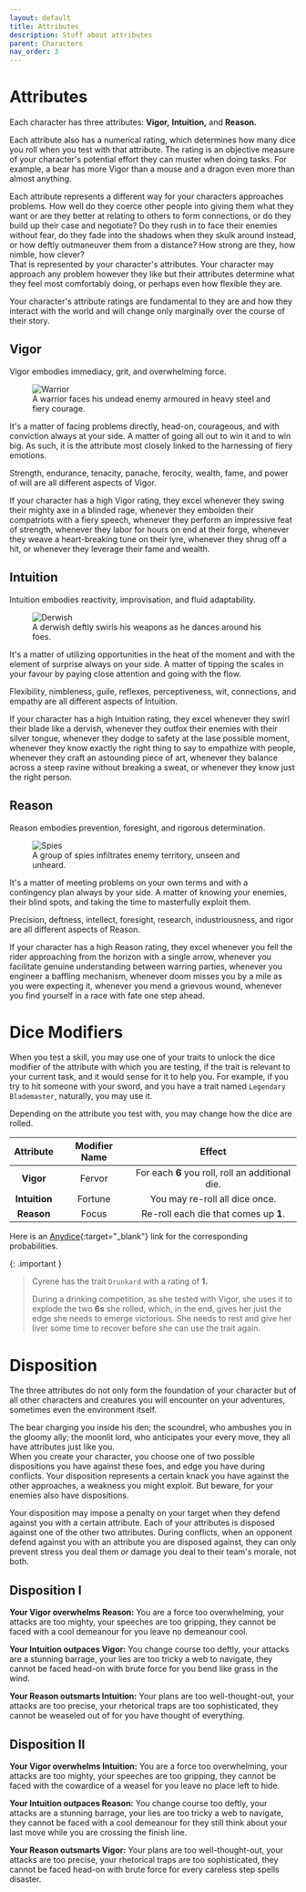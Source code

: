 ```yaml
---
layout: default
title: Attributes
description: Stuff about attributes
parent: Characters
nav_order: 3
---
```


# Attributes

Each character has three attributes: **Vigor,** **Intuition,** and **Reason.**

Each attribute also has a numerical rating, which determines how many dice you roll when you test with that attribute. The rating is an objective measure of your character's potential effort they can muster when doing tasks. For example, a bear has more Vigor than a mouse and a dragon even more than almost anything.

Each attribute represents a different way for your characters approaches problems. How well do they coerce other people into giving them what they want or are they better at relating to others to form connections, or do they build up their case and negotiate? Do they rush in to face their enemies without fear, do they fade into the shadows when they skulk around instead, or how deftly outmaneuver them from a distance? How strong are they, how nimble, how clever?  
That is represented by your character's attributes. Your character may approach any problem however they like but their attributes determine what they feel most comfortably doing, or perhaps even how flexible they are.

Your character's attribute ratings are fundamental to they are and how they interact with the world and will change only marginally over the course of their story.


## Vigor

Vigor embodies immediacy, grit, and overwhelming force.

<figure>
  <img src="https://i.imgur.com/XY3Gqm5.jpg" alt="Warrior">
  <figcaption>A warrior faces his undead enemy armoured in heavy steel and fiery courage.</figcaption>
</figure>

It's a matter of facing problems directly, head-on, courageous, and with conviction always at your side. A matter of going all out to win it and to win big. As such, it is the attribute most closely linked to the harnessing of fiery emotions.

Strength, endurance, tenacity, panache, ferocity, wealth, fame, and power of will are all different aspects of Vigor.

If your character has a high Vigor rating, they excel whenever they swing their mighty axe in a blinded rage, whenever they embolden their compatriots with a fiery speech, whenever they perform an impressive feat of strength, whenever they labor for hours on end at their forge, whenever they weave a heart-breaking tune on their lyre, whenever they shrug off a hit, or whenever they leverage their fame and wealth.


## Intuition

Intuition embodies reactivity, improvisation, and fluid adaptability.

<figure>
  <img src="https://4.bp.blogspot.com/-Is2zCtUopaI/WQd6HCn_XdI/AAAAAAAAE-M/-eJ_-y3BAzg7iVFS_6lfhFuef9ZPBhHsACLcB/s640/single%2Bfight.jpg" alt="Derwish">
  <figcaption>A derwish deftly swirls his weapons as he dances around his foes.</figcaption>
</figure>

It's a matter of utilizing opportunities in the heat of the moment and with the element of surprise always on your side. A matter of tipping the scales in your favour by paying close attention and going with the flow.

Flexibility, nimbleness, guile, reflexes, perceptiveness, wit, connections, and empathy are all different aspects of Intuition.

If your character has a high Intuition rating, they excel whenever they swirl their blade like a dervish, whenever they outfox their enemies with their silver tongue, whenever they dodge to safety at the lase possible moment, whenever they know exactly the right thing to say to empathize with people, whenever they craft an astounding piece of art, whenever they balance across a steep ravine without breaking a sweat, or whenever they know just the right person.


## Reason

Reason embodies prevention, foresight, and rigorous determination.

<figure>
  <img src="https://64.media.tumblr.com/b3935c71f195a39d5be393c995f63c8b/tumblr_olfcntpb0I1ro2bqto1_1280.jpg" alt="Spies">
  <figcaption>A group of spies infiltrates enemy territory, unseen and unheard.</figcaption>
</figure>

It's a matter of meeting problems on your own terms and with a contingency plan always by your side. A matter of knowing your enemies, their blind spots, and taking the time to masterfully exploit them.

Precision, deftness, intellect, foresight, research, industriousness, and rigor are all different aspects of Reason.

If your character has a high Reason rating, they excel whenever you fell the rider approaching from the horizon with a single arrow, whenever you facilitate genuine understanding between warring parties, whenever you engineer a baffling mechanism, whenever doom misses you by a mile as you were expecting it, whenever you mend a grievous wound, whenever you find yourself in a race with fate one step ahead.



# Dice Modifiers

When you test a skill, you may use one of your traits to unlock the dice modifier of the attribute with which you are testing, if the trait is relevant to your current task, and it would sense for it to help you. For example, if you try to hit someone with your sword, and you have a trait named `Legendary Blademaster`, naturally, you may use it.

Depending on the attribute you test with, you may change how the dice are rolled.

|   Attribute   | Modifier Name |                      Effect                      |
|:-------------:|:-------------:|:------------------------------------------------:|
|   **Vigor**   |    Fervor     | For each **6** you roll, roll an additional die. |
| **Intuition** |    Fortune    |          You may re-roll all dice once.          |
|  **Reason**   |     Focus     |      Re-roll each die that comes up **1**.       |

Here is an [Anydice](https://anydice.com/program/2b138){:target="_blank"} link for the corresponding probabilities.

{: .important }
> Cyrene has the trait `Drunkard` with a rating of **1.**
>
> During a drinking competition, as she tested with Vigor, she uses it to explode the two **6s** she rolled, which, in the end, gives her just the edge she needs to emerge victorious. She needs to rest and give her liver some time to recover before she can use the trait again.



# Disposition

The three attributes do not only form the foundation of your character but of all other characters and creatures you will encounter on your adventures, sometimes even the environment itself.

The bear charging you inside his den; the scoundrel, who ambushes you in the gloomy ally; the moonlit lord, who anticipates your every move, they all have attributes just like you.  
When you create your character, you choose one of two possible dispositions you have against these foes, and edge you have during conflicts. Your disposition represents a certain knack you have against the other approaches, a weakness you might exploit. But beware, for your enemies also have dispositions.

Your disposition may impose a penalty on your target when they defend against you with a certain attribute. Each of your attributes is disposed against one of the other two attributes. During conflicts, when an opponent defend against you with an attribute you are disposed against, they can only prevent stress you deal them _or_ damage you deal to their team's morale, not both.


## Disposition I

**Your Vigor overwhelms Reason:** You are a force too overwhelming, your attacks are too mighty, your speeches are too gripping, they cannot be faced with a cool demeanour for you leave no demeanour cool.

**Your Intuition outpaces Vigor:** You change course too deftly, your attacks are a stunning barrage, your lies are too tricky a web to navigate, they cannot be faced head-on with brute force for you bend like grass in the wind.

**Your Reason outsmarts Intuition:** Your plans are too well-thought-out, your attacks are too precise, your rhetorical traps are too sophisticated, they cannot be weaseled out of for you have thought of everything.

## Disposition II

**Your Vigor overwhelms Intuition:** You are a force too overwhelming, your attacks are too mighty, your speeches are too gripping, they cannot be faced with the cowardice of a weasel for you leave no place left to hide.

**Your Intuition outpaces Reason:** You change course too deftly, your attacks are a stunning barrage, your lies are too tricky a web to navigate, they cannot be faced with a cool demeanour for they still think about your last move while you are crossing the finish line.

**Your Reason outsmarts Vigor:** Your plans are too well-thought-out, your attacks are too precise, your rhetorical traps are too sophisticated, they cannot be faced head-on with brute force for every careless step spells disaster.
